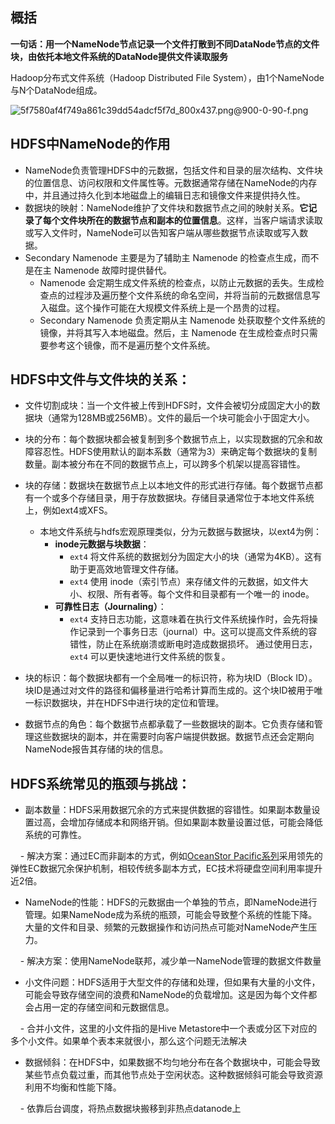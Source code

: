 ## 概括

**一句话：用一个NameNode节点记录一个文件打散到不同DataNode节点的文件块，由依托本地文件系统的DataNode提供文件读取服务**

Hadoop分布式文件系统（Hadoop Distributed File System），由1个NameNode与N个DataNode组成。

![5f7580af4f749a861c39dd54adcf5f7d_800x437.png@900-0-90-f.png](https://s2.loli.net/2024/02/04/sEMHFrmkYWA27gp.png)
## HDFS中NameNode的作用

- NameNode负责管理HDFS中的元数据，包括文件和目录的层次结构、文件块的位置信息、访问权限和文件属性等。元数据通常存储在NameNode的内存中，并且通过持久化到本地磁盘上的编辑日志和镜像文件来提供持久性。
- 数据块的映射：NameNode维护了文件块和数据节点之间的映射关系。**它记录了每个文件块所在的数据节点和副本的位置信息**。这样，当客户端请求读取或写入文件时，NameNode可以告知客户端从哪些数据节点读取或写入数据。
- Secondary Namenode 主要是为了辅助主 Namenode 的检查点生成，而不是在主 Namenode 故障时提供替代。
	- Namenode 会定期生成文件系统的检查点，以防止元数据的丢失。生成检查点的过程涉及遍历整个文件系统的命名空间，并将当前的元数据信息写入磁盘。这个操作可能在大规模文件系统上是一个昂贵的过程。
	- Secondary Namenode 负责定期从主 Namenode 处获取整个文件系统的镜像，并将其写入本地磁盘。然后，主 Namenode 在生成检查点时只需要参考这个镜像，而不是遍历整个文件系统。
## HDFS中文件与文件块的关系：

- 文件切割成块：当一个文件被上传到HDFS时，文件会被切分成固定大小的数据块（通常为128MB或256MB）。文件的最后一个块可能会小于固定大小。

- 块的分布：每个数据块都会被复制到多个数据节点上，以实现数据的冗余和故障容忍性。HDFS使用默认的副本系数（通常为3）来确定每个数据块的复制数量。副本被分布在不同的数据节点上，可以跨多个机架以提高容错性。

- 块的存储：数据块在数据节点上以本地文件的形式进行存储。每个数据节点都有一个或多个存储目录，用于存放数据块。存储目录通常位于本地文件系统上，例如ext4或XFS。
	- 本地文件系统与hdfs宏观原理类似，分为元数据与数据块，以ext4为例：
		- **inode元数据与块数据**：
			- `ext4` 将文件系统的数据划分为固定大小的块（通常为4KB）。这有助于更高效地管理文件存储。
			- `ext4` 使用 inode（索引节点）来存储文件的元数据，如文件大小、权限、所有者等。每个文件和目录都有一个唯一的 inode。
		- **可靠性日志（Journaling）**：
		    - `ext4` 支持日志功能，这意味着在执行文件系统操作时，会先将操作记录到一个事务日志（journal）中。这可以提高文件系统的容错性，防止在系统崩溃或断电时造成数据损坏。 通过使用日志，`ext4` 可以更快速地进行文件系统的恢复。

- 块的标识：每个数据块都有一个全局唯一的标识符，称为块ID（Block ID）。块ID是通过对文件的路径和偏移量进行哈希计算而生成的。这个块ID被用于唯一标识数据块，并在HDFS中进行块的定位和管理。

- 数据节点的角色：每个数据节点都承载了一些数据块的副本。它负责存储和管理这些数据块的副本，并在需要时向客户端提供数据。数据节点还会定期向NameNode报告其存储的块的信息。

  

## HDFS系统常见的瓶颈与挑战：

- 副本数量：HDFS采用数据冗余的方式来提供数据的容错性。如果副本数量设置过高，会增加存储成本和网络开销。但如果副本数量设置过低，可能会降低系统的可靠性。

    - 解决方案：通过EC而非副本的方式，例如[OceanStor Pacific系列](https://carrier.huawei.com/~/media/cnbgv2/download/products/it-new/oceanstor-pacific.pdf)采用领先的弹性EC数据冗余保护机制，相较传统多副本方式，EC技术将硬盘空间利用率提升近2倍。

- NameNode的性能：HDFS的元数据由一个单独的节点，即NameNode进行管理。如果NameNode成为系统的瓶颈，可能会导致整个系统的性能下降。大量的文件和目录、频繁的元数据操作和访问热点可能对NameNode产生压力。

    - 解决方案：使用NameNode联邦，减少单一NameNode管理的数据文件数量

- 小文件问题：HDFS适用于大型文件的存储和处理，但如果有大量的小文件，可能会导致存储空间的浪费和NameNode的负载增加。这是因为每个文件都会占用一定的存储空间和元数据信息。

    - 合并小文件，这里的小文件指的是Hive Metastore中一个表或分区下对应的多个小文件。如果单个表本来就很小，那么这个问题无法解决

- 数据倾斜：在HDFS中，如果数据不均匀地分布在各个数据块中，可能会导致某些节点负载过重，而其他节点处于空闲状态。这种数据倾斜可能会导致资源利用不均衡和性能下降。

    - 依靠后台调度，将热点数据块搬移到非热点datanode上